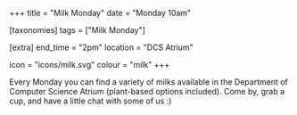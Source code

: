 +++
title = "Milk Monday"
date = "Monday 10am"

[taxonomies]
tags = ["Milk Monday"]

[extra]
end_time = "2pm"
location = "DCS Atrium"

icon = "icons/milk.svg"
colour = "milk"
+++

Every Monday you can find a variety of milks available in the Department of Computer Science Atrium (plant-based options included). Come by, grab a cup, and have a little chat with some of us :)
